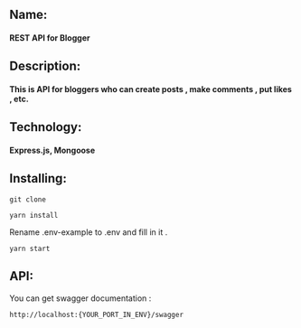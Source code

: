 ## Name:
#### REST API for Blogger


## Description:
#### This is API for bloggers who can create posts , make comments , put likes , etc.

## Technology:
#### Express.js, Mongoose

## Installing:
```git clone```

```yarn install```

Rename .env-example to .env and fill in it .

```yarn start```


## API:

You can get swagger documentation :

`http://localhost:{YOUR_PORT_IN_ENV}/swagger`
